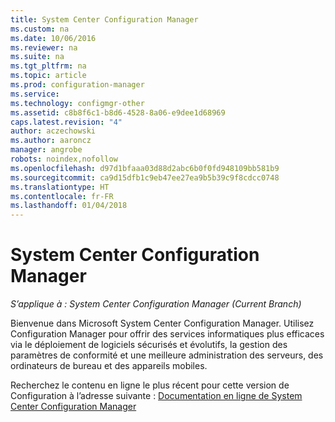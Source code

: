 ```yaml
---
title: System Center Configuration Manager
ms.custom: na
ms.date: 10/06/2016
ms.reviewer: na
ms.suite: na
ms.tgt_pltfrm: na
ms.topic: article
ms.prod: configuration-manager
ms.service: 
ms.technology: configmgr-other
ms.assetid: c8b8f6c1-b8d6-4528-8a06-e9dee1d68969
caps.latest.revision: "4"
author: aczechowski
ms.author: aaroncz
manager: angrobe
robots: noindex,nofollow
ms.openlocfilehash: d97d1bfaaa03d88d2abc6b0f0fd948109bb581b9
ms.sourcegitcommit: ca9d15dfb1c9eb47ee27ea9b5b39c9f8cdcc0748
ms.translationtype: HT
ms.contentlocale: fr-FR
ms.lasthandoff: 01/04/2018
---
```

# <a name="system-center-configuration-manager"></a>System Center Configuration Manager

*S’applique à : System Center Configuration Manager (Current Branch)*

Bienvenue dans Microsoft System Center Configuration Manager. Utilisez Configuration Manager pour offrir des services informatiques plus efficaces via le déploiement de logiciels sécurisés et évolutifs, la gestion des paramètres de conformité et une meilleure administration des serveurs, des ordinateurs de bureau et des appareils mobiles.  

 Recherchez le contenu en ligne le plus récent pour cette version de Configuration à l’adresse suivante : [Documentation en ligne de System Center Configuration Manager](https://go.microsoft.com/fwlink/?LinkID=533344)
